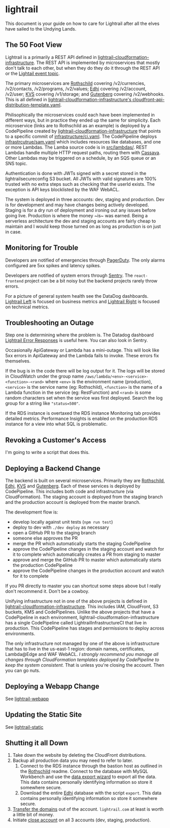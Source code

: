# lightrail
This document is your guide on how to care for Lightrail after all the elves have sailed to the Undying Lands.

## The 50 Foot View

Lightrail is a primarily a REST API defined in [lightrail-cloudformation-infrastructure](https://github.com/Giftbit/lightrail-cloudformation-infrastructure/blob/master/modules/cloudfront-api-distribution-template.yaml).  The REST API is implemented by microservices that mostly don't talk to each other, but when they do they do it through the REST API or the [Lightail event topic](https://github.com/Giftbit/lightrail-cloudformation-infrastructure/blob/master/lightrail-stack.yaml#L194).

The primary microservices are [Rothschild](https://github.com/Giftbit/internal-rothschild) covering /v2/currencies, /v2/contacts, /v2/programs, /v2/values; [Edhi](https://github.com/Giftbit/internal-edhi) covering /v2/account, /v2/user; [KVS](https://github.com/Giftbit/internal-kvs) covering /v1/storage; and [Gutenberg](https://github.com/Giftbit/internal-gutenberg/) covering /v2/webhooks.  This is all defined in [lightrail-cloudformation-infrastructure's cloudfront-api-distribution-template.yaml](https://github.com/Giftbit/lightrail-cloudformation-infrastructure/blob/master/modules/cloudfront-api-distribution-template.yaml#L102).

Philisophically the microservices could each have been implemented in different ways, but in practice they ended up the same for simplicity.  Each microservice (links are to Rothschild as an example) is deployed by a CodePipeline created by [lightrail-cloudformation-infrastructure](https://github.com/Giftbit/lightrail-cloudformation-infrastructure/blob/master/modules/rothschild.yaml#L122) that points to a specific commit of [infrastructure/ci.yaml](https://github.com/Giftbit/internal-rothschild/blob/staging/infrastructure/ci.yaml).  The CodePipeline deploys [infrastrcutrue/sam.yaml](https://github.com/Giftbit/internal-rothschild/blob/staging/infrastructure/sam.yaml) which includes resources like databases, and one or more Lambdas.  The Lamba source code is in [src/lambdas/](https://github.com/Giftbit/internal-rothschild/tree/staging/src/lambdas).  REST Lambdas handle multiple HTTP request paths, routing them with [Cassava](https://github.com/Giftbit/cassava).  Other Lambdas may be triggered on a schedule, by an SQS queue or an SNS topic.

Authentication is done with JWTs signed with a secret stored in the lightrailsecureconfig S3 bucket.  All JWTs with valid signatures are 100% trusted with no extra steps such as checking that the userId exists.  The exception is API keys blocklisted by the WAF WebACL.

The system is deployed in three accounts: dev, staging and production.  Dev is for development and may have changes being actively developed.  Staging is for a dry run of deployment and ironing out any issues before going live.  Production is where the money ~is~ was earned.  Being a serverless architecture the dev and staging accounts are fairly cheap to maintain and I would keep those turned on as long as production is on just in case.

## Monitoring for Trouble

Developers are notified of emergencies through [PagerDuty](https://giftbit.pagerduty.com).  The only alarms configured are 5xx spikes and latency spikes.

Developers are notified of system errors through [Sentry](https://sentry.io/organizations/giftbit/issues/).  The `react-frontend` project can be a bit noisy but the backend projects rarely throw errors.

For a picture of general system health see the DataDog dashboards.  [Lightrail Left](https://app.datadoghq.com/dashboard/qe9-ueb-qh3/lightrail-left) is focused on business metrics and [Lightrail Right](https://app.datadoghq.com/dashboard/w4b-e9j-3wy/lightrail-right) is focused on technical metrics.

## Troubleshooting an Outage

Step one is determining where the problem is.  The Datadog dashboard [Lightrail Error Responses](https://app.datadoghq.com/dashboard/mbb-7vd-zjb/lightrail-error-responses) is useful here.  You can also look in Sentry.

Occasionally ApiGateway or Lambda has a mini-outage.  This will look like 5xx errors in ApiGateway and the Lambda fails to invoke.  These errors fix themselves.

If the bug is in the code there will be log output for it.  The logs will be stored in CloudWatch under the group name `/aws/lambda/<env>-<service>-<function>-<rand>` where `<env>` is the environment name (production), `<service>` is the service name (eg: Rothschild), `<function>` is the name of a Lambda function in the service (eg: RestFunction) and `<rand>` is some random characters set when the service was first deployed.  Search the log group for a string like `"status=500"`.

If the RDS instance is overtaxed the RDS instance Monitoring tab provides detailed metrics.  Performance Insights is enabled on the production RDS instance for a view into what SQL is problematic.

## Revoking a Customer's Access

I'm going to write a script that does this.

## Deploying a Backend Change

The backend is built on several microservices.  Primarily they are [Rothschild](https://github.com/Giftbit/internal-rothschild), [Edhi](https://github.com/Giftbit/internal-edhi), [KVS](https://github.com/Giftbit/internal-kvs) and [Gutenberg](https://github.com/Giftbit/internal-gutenberg/).  Each of these services is deployed by CodePipeline.  This includes both code and infrastructure (via CloudFormation).  The staging account is deployed from the staging branch and the production account is deployed from the master branch.

The development flow is:
- develop locally against unit tests (`npm run test`)
- deploy to dev with `./dev deploy` as necessary
- open a GitHub PR to the staging branch
- someone else approves the PR
- merge the PR which automatically starts the staging CodePipeline
- approve the CodePipeline changes in the staging account and watch for it to complete which automatically creates a PR from staging to master
- approve and merge the GitHub PR to master which automatically starts the production CodePipeline
- approve the CodePipeline changes in the production account and watch for it to complete

If you PR directly to master you can shortcut some steps above but I really don't recommend it.  Don't be a cowboy.

Unifying infrastructure not in one of the above projects is defined in [lightrail-cloudformation-infrastructure](https://github.com/Giftbit/lightrail-cloudformation-infrastructure/).  This includes IAM, CloudFront, S3 buckets, KMS and CodePipelines.  Unlike the above projects that have a CodePipeline in each environment, lightrail-cloudformation-infrastructure has a single CodePipeline called LightrailInfrastructureCI that live in production.  This CodePipeline has stages and permissions to deploy across environments.

The only infrastructure not managed by one of the above is infrastructure that has to live in the us-east-1 region: domain names, certificates, Lambda@Edge and WAF WebACL.  *I strongly recommend you manage all changes through CloudFormation templates deployed by CodePipeline to keep the system consistent.*  That is unless you're closing the account.  Then you can go nuts.

## Deploying a Webapp Change

See [lightrail-webapp](https://github.com/Giftbit/lightrail-webapp/)

## Updating the Static Site

See [lightrail-static](https://github.com/Giftbit/lightrail-static)

## Shutting it all Down
1. Take down the website by deleting the CloudFront distributions.
2. Backup all production data you may need to refer to later.
    1. Connect to the RDS instance through the bastion host as outlined in the [Rothschild](https://github.com/Giftbit/internal-rothschild) readme.  Connect to the database with MySQL Workbench and use the [data export wizard](https://dev.mysql.com/doc/workbench/en/wb-admin-export-import-management.html) to export all the data.  This data contains personally identifying information so store it somewhere secure.
    2. Download the entire [Edhi](https://github.com/Giftbit/internal-edhi) database with the script `export`.  This data contains personally identifying information so store it somewhere secure.
3. [Transfer the domains](https://docs.aws.amazon.com/Route53/latest/DeveloperGuide/domain-transfer-to-route-53.html) out of the account.  `lightrail.com` at least is worth a little bit of money.
4. Initiate [close account](https://aws.amazon.com/premiumsupport/knowledge-center/close-aws-account/) on all 3 accounts (dev, staging, production).
